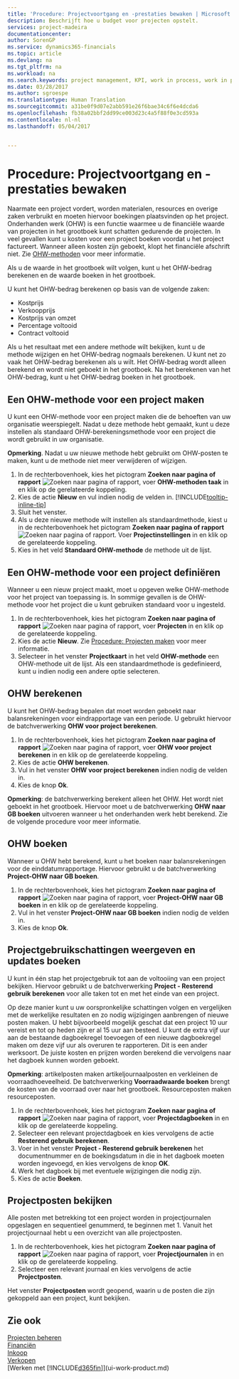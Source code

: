 ```yaml
---
title: 'Procedure: Projectvoortgang en -prestaties bewaken | Microsoft Docs'
description: Beschrijft hoe u budget voor projecten opstelt.
services: project-madeira
documentationcenter: 
author: SorenGP
ms.service: dynamics365-financials
ms.topic: article
ms.devlang: na
ms.tgt_pltfrm: na
ms.workload: na
ms.search.keywords: project management, KPI, work in process, work in progress
ms.date: 03/28/2017
ms.author: sgroespe
ms.translationtype: Human Translation
ms.sourcegitcommit: a31be0f9d07e2abb591e26f6bae34c6f6e4dcda6
ms.openlocfilehash: fb38a02bbf2dd99ce003d23c4a5f88f0e3cd593a
ms.contentlocale: nl-nl
ms.lasthandoff: 05/04/2017


---
```

# <a name="how-to-monitor-job-progress-and-performance"></a>Procedure: Projectvoortgang en -prestaties bewaken
Naarmate een project vordert, worden materialen, resources en overige zaken verbruikt en moeten hiervoor boekingen plaatsvinden op het project. Onderhanden werk (OHW) is een functie waarmee u de financiële waarde van projecten in het grootboek kunt schatten gedurende de projecten. In veel gevallen kunt u kosten voor een project boeken voordat u het project factureert. Wanneer alleen kosten zijn geboekt, klopt het financiële afschrift niet. Zie [OHW-methoden](projects-understanding-wip.md) voor meer informatie.

Als u de waarde in het grootboek wilt volgen, kunt u het OHW-bedrag berekenen en de waarde boeken in het grootboek.

U kunt het OHW-bedrag berekenen op basis van de volgende zaken:

* Kostprijs
* Verkoopprijs
* Kostprijs van omzet
* Percentage voltooid
* Contract voltooid

Als u het resultaat met een andere methode wilt bekijken, kunt u de methode wijzigen en het OHW-bedrag nogmaals berekenen. U kunt net zo vaak het OHW-bedrag berekenen als u wilt. Het OHW-bedrag wordt alleen berekend en wordt niet geboekt in het grootboek. Na het berekenen van het OHW-bedrag, kunt u het OHW-bedrag boeken in het grootboek.

## <a name="to-create-a-job-wip-method"></a>Een OHW-methode voor een project maken
U kunt een OHW-methode voor een project maken die de behoeften van uw organisatie weerspiegelt. Nadat u deze methode hebt gemaakt, kunt u deze instellen als standaard OHW-berekeningsmethode voor een project die wordt gebruikt in uw organisatie.  

**Opmerking**. Nadat u uw nieuwe methode hebt gebruikt om OHW-posten te maken, kunt u de methode niet meer verwijderen of wijzigen.  

1. In de rechterbovenhoek, kies het pictogram **Zoeken naar pagina of rapport** ![Zoeken naar pagina of rapport](media/ui-search/search_small.png "Pictogram Zoeken naar pagina of rapport"), voer **OHW-methoden taak** in en klik op de gerelateerde koppeling.  
2. Kies de actie **Nieuw** en vul indien nodig de velden in. [!INCLUDE[tooltip-inline-tip](includes/tooltip-inline-tip_md.md)]  
3. Sluit het venster.   
4. Als u deze nieuwe methode wilt instellen als standaardmethode, kiest u in de rechterbovenhoek het pictogram **Zoeken naar pagina of rapport** ![Zoeken naar pagina of rapport](media/ui-search/search_small.png "Pictogram Zoeken naar pagina of rapport"). Voer **Projectinstellingen** in en klik op de gerelateerde koppeling.  
5. Kies in het veld **Standaard OHW-methode** de methode uit de lijst.

## <a name="to-define-a-wip-method-for-a-job"></a>Een OHW-methode voor een project definiëren
Wanneer u een nieuw project maakt, moet u opgeven welke OHW-methode voor het project van toepassing is. In sommige gevallen is de OHW-methode voor het project die u kunt gebruiken standaard voor u ingesteld.

1. In de rechterbovenhoek, kies het pictogram **Zoeken naar pagina of rapport** ![Zoeken naar pagina of rapport](media/ui-search/search_small.png "Pictogram Zoeken naar pagina of rapport"), voer **Projecten** in en klik op de gerelateerde koppeling.
2. Kies de actie **Nieuw**. Zie [Procedure: Projecten maken](projects-how-create-jobs.md) voor meer informatie.  
3. Selecteer in het venster **Projectkaart** in het veld **OHW-methode** een OHW-methode uit de lijst. Als een standaardmethode is gedefinieerd, kunt u indien nodig een andere optie selecteren.  

## <a name="to-calculate-wip"></a>OHW berekenen
U kunt het OHW-bedrag bepalen dat moet worden geboekt naar balansrekeningen voor eindrapportage van een periode. U gebruikt hiervoor de batchverwerking **OHW voor project berekenen**.  

1. In de rechterbovenhoek, kies het pictogram **Zoeken naar pagina of rapport** ![Zoeken naar pagina of rapport](media/ui-search/search_small.png "Pictogram Zoeken naar pagina of rapport"), voer **OHW voor project berekenen** in en klik op de gerelateerde koppeling.  
2. Kies de actie **OHW berekenen**.
3. Vul in het venster **OHW voor project berekenen** indien nodig de velden in.
4. Kies de knop **Ok**.  

**Opmerking**: de batchverwerking berekent alleen het OHW. Het wordt niet geboekt in het grootboek. Hiervoor moet u de batchverwerking **OHW naar GB boeken** uitvoeren wanneer u het onderhanden werk hebt berekend. Zie de volgende procedure voor meer informatie.

## <a name="to-post-wip"></a>OHW boeken
Wanneer u OHW hebt berekend, kunt u het boeken naar balansrekeningen voor de einddatumrapportage. Hiervoor gebruikt u de batchverwerking **Project-OHW naar GB boeken**.

1. In de rechterbovenhoek, kies het pictogram **Zoeken naar pagina of rapport** ![Zoeken naar pagina of rapport](media/ui-search/search_small.png "Pictogram Zoeken naar pagina of rapport"), voer **Project-OHW naar GB boeken** in en klik op de gerelateerde koppeling.  
2. Vul in het venster **Project-OHW naar GB boeken** indien nodig de velden in.  
3. Kies de knop **Ok**.

## <a name="to-view-job-usage-estimates-and-post-updates"></a>Projectgebruikschattingen weergeven en updates boeken
U kunt in één stap het projectgebruik tot aan de voltooiing van een project bekijken. Hiervoor gebruikt u de batchverwerking **Project - Resterend gebruik berekenen** voor alle taken tot en met het einde van een project.  

Op deze manier kunt u uw oorspronkelijke schattingen volgen en vergelijken met de werkelijke resultaten en zo nodig wijzigingen aanbrengen of nieuwe posten maken. U hebt bijvoorbeeld mogelijk geschat dat een project 10 uur vereist en tot op heden zijn er al 15 uur aan besteed. U kunt de extra vijf uur aan de bestaande dagboekregel toevoegen of een nieuwe dagboekregel maken om deze vijf uur als overuren te rapporteren. Dit is een ander werksoort. De juiste kosten en prijzen worden berekend die vervolgens naar het dagboek kunnen worden geboekt.  

**Opmerking**: artikelposten maken artikeljournaalposten en verkleinen de voorraadhoeveelheid. De batchverwerking **Voorraadwaarde boeken** brengt de kosten van de voorraad over naar het grootboek. Resourceposten maken resourceposten.  

1. In de rechterbovenhoek, kies het pictogram **Zoeken naar pagina of rapport** ![Zoeken naar pagina of rapport](media/ui-search/search_small.png "Pictogram Zoeken naar pagina of rapport"), voer **Projectdagboeken** in en klik op de gerelateerde koppeling.  
2. Selecteer een relevant projectdagboek en kies vervolgens de actie **Resterend gebruik berekenen**.  
3. Voer in het venster **Project - Resterend gebruik berekenen** het documentnummer en de boekingsdatum in die in het dagboek moeten worden ingevoegd, en kies vervolgens de knop **OK**.  
4. Werk het dagboek bij met eventuele wijzigingen die nodig zijn.  
5. Kies de actie **Boeken**.

## <a name="to-view-job-ledger-entries"></a>Projectposten bekijken
Alle posten met betrekking tot een project worden in projectjournalen opgeslagen en sequentieel genummerd, te beginnen met 1. Vanuit het projectjournaal hebt u een overzicht van alle projectposten.    

1. In de rechterbovenhoek, kies het pictogram **Zoeken naar pagina of rapport** ![Zoeken naar pagina of rapport](media/ui-search/search_small.png "Pictogram Zoeken naar pagina of rapport"), voer **Projectjournalen** in en klik op de gerelateerde koppeling.
2. Selecteer een relevant journaal en kies vervolgens de actie **Projectposten**.

Het venster **Projectposten** wordt geopend, waarin u de posten die zijn gekoppeld aan een project, kunt bekijken.  

## <a name="see-also"></a>Zie ook
[Projecten beheren](projects-manage-projects.md)  
[Financiën](finance.md)  
[Inkoop](purchasing-manage-purchasing.md)         
[Verkopen](sales-manage-sales.md)      
[Werken met [!INCLUDE[d365fin](includes/d365fin_md.md)]](ui-work-product.md)  


